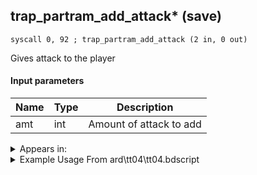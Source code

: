 ## trap_partram_add_attack* (save)

`syscall 0, 92 ; trap_partram_add_attack (2 in, 0 out)`

Gives attack to the player

#### Input parameters
| Name | Type | Description
|------|------|------------
| amt   | int   | Amount of attack to add




<details>
	<summary>Appears in:</summary>
| filename | Entity (obj)
|----------|-------------
| ard\tt04\tt04.bdscript       |           

</details>

<details>
	<summary>Example Usage From ard\tt04\tt04.bdscript</summary>
```
L36:
 pushImm 1
 pushImm 384
 pushImm 0
 syscall 0, 75 ; trap_saveram_set_weapon (3 in, 0 out)
 pushFromFSp 8
 pushImm 1
 syscall 0, 92 ; trap_partram_add_attack (2 in, 0 out)
 jmp L114
```
</details>

